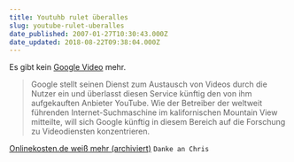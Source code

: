 ```yaml
---
title: Youtuhb rulet überalles
slug: youtube-rulet-uberalles
date_published: 2007-01-27T10:30:43.000Z
date_updated: 2018-08-22T09:38:04.000Z
---
```


Es gibt kein [Google Video](http://video.google.de/) mehr.

> Google stellt seinen Dienst zum Austausch von Videos durch die Nutzer ein und überlasst diesen Service künftig den von ihm aufgekauften Anbieter YouTube. Wie der Betreiber der weltweit führenden Internet-Suchmaschine im kalifornischen Mountain View mitteilte, will sich Google künftig in diesem Bereich auf die Forschung zu Videodiensten konzentrieren.

[Onlinekosten.de weiß mehr (archiviert)](http://web.archive.org/web/20070128222849/http://www.onlinekosten.de:80/news/artikel/24196/0/Google_stellt_seinen_eigenen_Video-Dienst_ein)
`Danke an Chris`
